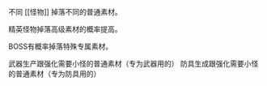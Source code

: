 不同 [[怪物]] 掉落不同的普通素材。

精英怪物掉落高级素材的概率提高。

BOSS有概率掉落特殊专属素材。

武器生产跟强化需要小怪的普通素材（专为武器用的）
防具生成跟强化需要小怪的普通素材（专为防具用的）

